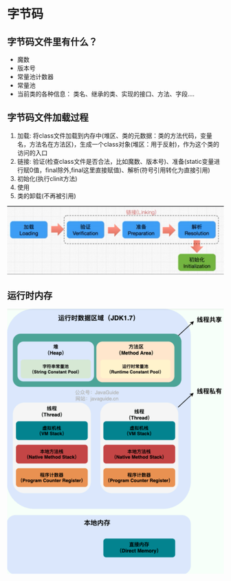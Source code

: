 # 字节码

## 字节码文件里有什么？

- 魔数
- 版本号
- 常量池计数器
- 常量池
- 当前类的各种信息： 类名、继承的类、实现的接口、方法、字段....

## 字节码文件加载过程

1. 加载: 将class文件加载到内存中(堆区、类的元数据：类的方法代码，变量名，方法名在方法区)，生成一个class对象(堆区：用于反射)，作为这个类的访问的入口
2. 链接: 验证(检查class文件是否合法，比如魔数、版本号)、准备(static变量进行赋0值，final除外,final这里直接赋值)、解析(符号引用转化为直接引用)
3. 初始化(执行clinit方法)
4. 使用
5. 类的卸载(不再被引用)

![1741697819998](image/class/1741697819998.png)


## 运行时内存
![1741699093203](image/class/1741699093203.png)